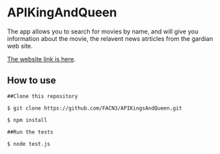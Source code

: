 # APIKingAndQueen

The app allows you to search for movies by name, and will give you information about the movie, the relavent 
news atrticles from the gardian web site.<br>

[The website link is here](https://facn3.github.io/APIKingsAndQueen/).


## How to use

```
##Clone this repository
```

```
$ git clone https://github.com/FACN3/APIKingsAndQueen.git
```
```
$ npm install
```
```
##Run the tests
```

```
$ node test.js
```
